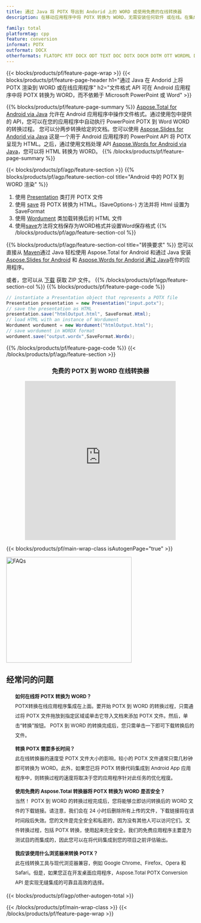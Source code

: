```yaml
---
title: 通过 Java 将 POTX 导出到 Andorid 上的 WORD 或使用免费的在线转换器
description: 在移动应用程序中将 POTX 转换为 WORD，无需安装任何软件 或在线。在集成代码之前快速测试免费的 POTX 到 WORD 在线转换器。

family: total
platformtag: cpp
feature: conversion
informat: POTX
outformat: DOCX
otherformats: FLATOPC RTF DOCX ODT TEXT DOC DOTX DOCM DOTM OTT WORDML DOT
---
```

{{< blocks/products/pf/feature-page-wrap >}}
{{< blocks/products/pf/feature-page-header h1="通过 Java 在 Andorid 上将 POTX 渲染到 WORD 或在线应用程序" h2="文件格式 API 可在 Android 应用程序中将 POTX 转换为 WORD，而不依赖于 Microsoft PowerPoint 或 Word" >}}

{{% blocks/products/pf/feature-page-summary %}}
[Aspose.Total for Android via Java](https://products.aspose.com/total/android-java/) 允许在 Android 应用程序中操作文件格式。通过使用包中提供的 API，您可以在您的应用程序中自动执行 PowerPoint POTX 到 Word WORD 的转换过程。
您可以分两步转换给定的文档。您可以使用 [Aspose.Slides for Andorid via Java](https://products.aspose.com/slides/android-java/) 这是一个用于 Android 应用程序的 PowerPoint API 将 POTX 呈现为 HTML。之后，通过使用文档处理 API [Aspose.Words for Android via Java](https://products.aspose.com/words/android-java/)，您可以将 HTML 转换为 WORD。 
{{% /blocks/products/pf/feature-page-summary  %}}

{{< blocks/products/pf/agp/feature-section >}}
{{% blocks/products/pf/agp/feature-section-col title="Android 中的 POTX 到 WORD 渲染" %}}
1. 使用 [Presentation](https://reference.aspose.com/slides/java/com.aspose.slides/Presentation) 类打开 POTX 文件
2. 使用 [save](https://reference.aspose.com/slides/java/com.aspose.slides/Presentation#save-java.lang.String-int-com.aspose.slides) 将 POTX 转换为 HTML。ISaveOptions-) 方法并将 Html 设置为 SaveFormat
3. 使用 [Wordument](https://reference.aspose.com/words/java/com.aspose.words/Wordument) 类加载转换后的 HTML 文件
4. 使用[save](https://reference.aspose.com/words/java/com.aspose.words/Wordument#save(java.lang.String,int))方法将文档保存为WORD格式并设置Word保存格式
{{% /blocks/products/pf/agp/feature-section-col %}}

{{% blocks/products/pf/agp/feature-section-col title="转换要求" %}}
您可以直接从 [Maven](https://releases.aspose.com/total/java/)通过 Java 轻松使用 Aspose.Total for Android 和通过 Java 安装 [Aspose.Slides for Android](https://words.aspose.com/slides/androidjava/install-aspose-slides-for-android-via-java/) 和 [Aspose.Words for Andorid 通过 Java](https://words.aspose.com/words/java/install-aspose-words-for-android-via-java/#install-asposewords-for-android-via-java-from-maven-repository)在你的应用程序。

或者，您可以从 [下载](https://releases.aspose.com/total/androidjava) 获取 ZIP 文件。
{{% /blocks/products/pf/agp/feature-section-col %}}
{{% blocks/products/pf/feature-page-code %}}
```cs
// instantiate a Presentation object that represents a POTX file
Presentation presentation = new Presentation("input.potx");
// save the presentation as HTML
presentation.save("htmlOutput.html", SaveFormat.Html);
// load HTML with an instance of Wordument
Wordument wordument = new Wordument("htmlOutput.html");
// save wordument in WORDX format
wordument.save("output.wordx",SaveFormat.Wordx);   
```

{{% /blocks/products/pf/feature-page-code %}}
{{< /blocks/products/pf/agp/feature-section >}}

<div class="container-fluid agp-content bg-white aboutfile box-1 vh100 section nopbtm">
<div class=container>
<div class=row>
<div class="demobox tc col-md-12 padding-0" align="center">

<h3>免费的 POTX 到 WORD 在线转换器</h3>

<iframe title="potx 到 docx 转换在线工具" style="border: none; height: 426px;" scrolling="no" src="https://widgets.aspose.cloud/total-conversion/?to=docx&from=potx" id="child-iframe" width="80%"></iframe>

</div></div>
</div></div>

{{< blocks/products/pf/main-wrap-class isAutogenPage="true" >}}

<style>.howtolist li{margin-right: 0!important;line-height: 26px;position: relative;margin-bottom: 10px;font-size: 13px;list-style-type: none;}</style>
<div class="col-md-12 tl bg-gray-dark howtolist section">
  <a class="anchor" name="faqpage"></a>
  <div class="container tl dflex" itemscope="" itemtype="https://schema.org/FAQPage">
      <div class="col-md-4 howtosectiongfx">
          <img class="social-panel-hide-on-mobile" src="https://www.groupdocs.cloud/templates/brand/images/groupdocs/conversion/groupdocs_conversion-brand.png" alt="FAQs" width="335" height="283">
      </div>
      <div class="howtosection col-md-8">
          <div>
              <h2>经常问的问题</h2>
              <ul>
                  <li itemscope="" itemprop="mainEntity" itemtype="https://schema.org/Question">
                      <div>
                          <span itemprop="name"><b>如何在线将 POTX 转换为 WORD？</b></span>
                      </div>
                      <div itemscope="" itemprop="acceptedAnswer" itemtype="https://schema.org/Answer">
                          <span itemprop="text">POTX转换在线应用程序集成在上面。要开始 POTX 到 WORD 的转换过程，只需通过将 POTX 文件拖放到指定区域或单击它导入文档来添加 POTX 文件。然后，单击“转换”按钮。 POTX 到 WORD 的转换完成后，您只需单击一下即可下载转换后的文件。</span>
                      </div>
                  </li>
                  <li itemscope="" itemprop="mainEntity" itemtype="https://schema.org/Question">
                      <div>
                          <span itemprop="name"><b>转换 POTX 需要多长时间？</b></span>
                      </div>
                      <div itemscope="" itemprop="acceptedAnswer" itemtype="https://schema.org/Answer">
                          <span itemprop="text">此在线转换器的速度受 POTX 文件大小的影响，较小的 POTX 文件通常只需几秒钟即可转换为 WORD。此外，如果您已将 POTX 转换代码集成到 Android App 应用程序中，则转换过程的速度将取决于您的应用程序针对此任务的优化程度。</span>
                      </div>
                  </li>
                  <li itemscope="" itemprop="mainEntity" itemtype="https://schema.org/Question">
                      <div>
                          <span itemprop="name"><b>使用免费的 Aspose.Total 转换器将 POTX 转换为 WORD 是否安全？</b></span>
                      </div>
                      <div itemscope="" itemprop="acceptedAnswer" itemtype="https://schema.org/Answer">
                          <span itemprop="text">当然！ POTX 到 WORD 的转换过程完成后，您将能够立即访问转换后的 WORD 文件的下载链接。请注意，我们会在 24 小时后删除所有上传的文件，下载链接将在该时间段后失效。您的文件是完全安全和私密的，因为没有其他人可以访问它们。文件转换过程，包括 POTX 转换，使用起来完全安全。我们的免费应用程序主要是为测试目的而集成的，因此您可以在将代码集成到您的项目之前评估输出。</span>
                      </div>
                  </li>                 
                  <li itemscope="" itemprop="mainEntity" itemtype="https://schema.org/Question">
                      <div>
                          <span itemprop="name"><b>我应该使用什么浏览器来转换 POTX？</b></span>
                      </div>
                      <div itemscope="" itemprop="acceptedAnswer" itemtype="https://schema.org/Answer">
                          <span itemprop="text">此在线转换工具与现代浏览器兼容，例如 Google Chrome、Firefox、Opera 和 Safari。但是，如果您正在开发桌面应用程序，Aspose.Total POTX Conversion API 是实现无缝集成的可靠且高效的选择。</span>
                      </div>
                  </li>
              </ul>
          </div>
      </div>
  </div>
{{< blocks/products/pf/agp/other-autogen-total >}}


{{< /blocks/products/pf/main-wrap-class >}}
{{< /blocks/products/pf/feature-page-wrap >}}